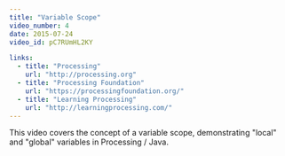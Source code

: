 ```yaml
---
title: "Variable Scope"
video_number: 4
date: 2015-07-24
video_id: pC7RUmHL2KY

links:
  - title: "Processing"
    url: "http://processing.org"
  - title: "Processing Foundation"
    url: "https://processingfoundation.org/"
  - title: "Learning Processing"
    url: "http://learningprocessing.com/"
---
```


This video covers the concept of a variable scope, demonstrating "local" and "global" variables in Processing / Java.
